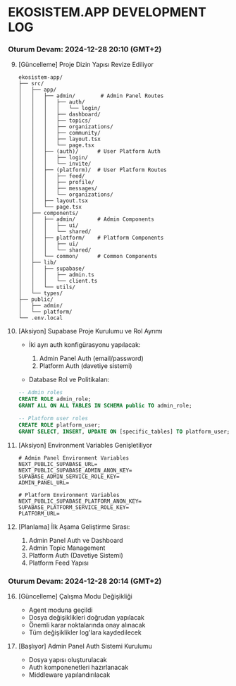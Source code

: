 # EKOSISTEM.APP DEVELOPMENT LOG

### Oturum Devam: 2024-12-28 20:10 (GMT+2)

9. [Güncelleme] Proje Dizin Yapısı Revize Ediliyor
   ```
   ekosistem-app/
   ├── src/
   │   ├── app/
   │   │   ├── admin/        # Admin Panel Routes
   │   │   │   ├── auth/
   │   │   │   │   └── login/
   │   │   │   ├── dashboard/
   │   │   │   ├── topics/
   │   │   │   ├── organizations/
   │   │   │   ├── community/
   │   │   │   ├── layout.tsx
   │   │   │   └── page.tsx
   │   │   ├── (auth)/      # User Platform Auth
   │   │   │   ├── login/
   │   │   │   └── invite/
   │   │   ├── (platform)/  # User Platform Routes
   │   │   │   ├── feed/
   │   │   │   ├── profile/
   │   │   │   ├── messages/
   │   │   │   └── organizations/
   │   │   ├── layout.tsx
   │   │   └── page.tsx
   │   ├── components/
   │   │   ├── admin/       # Admin Components
   │   │   │   ├── ui/
   │   │   │   └── shared/
   │   │   ├── platform/    # Platform Components
   │   │   │   ├── ui/
   │   │   │   └── shared/
   │   │   └── common/      # Common Components
   │   ├── lib/
   │   │   ├── supabase/
   │   │   │   ├── admin.ts
   │   │   │   └── client.ts
   │   │   └── utils/
   │   └── types/
   ├── public/
   │   ├── admin/
   │   └── platform/
   └── .env.local
   ```

10. [Aksiyon] Supabase Proje Kurulumu ve Rol Ayrımı
    - İki ayrı auth konfigürasyonu yapılacak:
      1. Admin Panel Auth (email/password)
      2. Platform Auth (davetiye sistemi)
    
    - Database Rol ve Politikaları:
    ```sql
    -- Admin roles
    CREATE ROLE admin_role;
    GRANT ALL ON ALL TABLES IN SCHEMA public TO admin_role;
    
    -- Platform user roles
    CREATE ROLE platform_user;
    GRANT SELECT, INSERT, UPDATE ON [specific_tables] TO platform_user;
    ```

11. [Aksiyon] Environment Variables Genişletiliyor
    ```env
    # Admin Panel Environment Variables
    NEXT_PUBLIC_SUPABASE_URL=
    NEXT_PUBLIC_SUPABASE_ADMIN_ANON_KEY=
    SUPABASE_ADMIN_SERVICE_ROLE_KEY=
    ADMIN_PANEL_URL=

    # Platform Environment Variables
    NEXT_PUBLIC_SUPABASE_PLATFORM_ANON_KEY=
    SUPABASE_PLATFORM_SERVICE_ROLE_KEY=
    PLATFORM_URL=
    ```

12. [Planlama] İlk Aşama Geliştirme Sırası:
    1. Admin Panel Auth ve Dashboard
    2. Admin Topic Management
    3. Platform Auth (Davetiye Sistemi)
    4. Platform Feed Yapısı 

### Oturum Devam: 2024-12-28 20:14 (GMT+2)

16. [Güncelleme] Çalışma Modu Değişikliği
    - Agent moduna geçildi
    - Dosya değişiklikleri doğrudan yapılacak
    - Önemli karar noktalarında onay alınacak
    - Tüm değişiklikler log'lara kaydedilecek

17. [Başlıyor] Admin Panel Auth Sistemi Kurulumu
    - Dosya yapısı oluşturulacak
    - Auth komponenetleri hazırlanacak
    - Middleware yapılandırılacak 